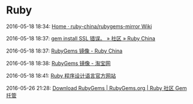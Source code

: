 # Ruby

2016-05-18 18:34: [Home · ruby-china/rubygems-mirror Wiki](https://github.com/ruby-china/rubygems-mirror/wiki)

2016-05-18 18:37: [gem install SSL 错误。 » 社区 » Ruby China](https://ruby-china.org/topics/29323)

2016-05-18 18:37: [RubyGems 镜像 - Ruby China](https://gems.ruby-china.org/)

2016-05-18 18:38: [RubyGems 镜像 - 淘宝网](https://ruby.taobao.org/)

2016-05-18 18:41: [Ruby 程序设计语言官方网站](https://www.ruby-lang.org/zh_cn/)

2016-05-26 21:28: [Download RubyGems | RubyGems.org | Ruby 社区 Gem 托管](https://rubygems.org/pages/download)

